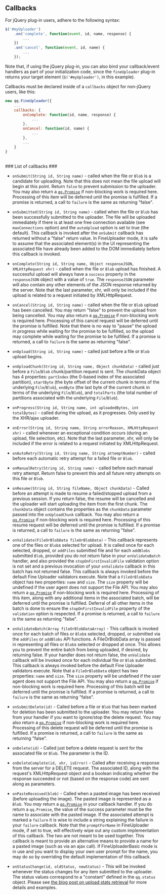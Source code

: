 ## Callbacks ##

For jQuery plug-in users, adhere to the following syntax:
```javascript
$('#myUploader')
    .on('complete', function(event, id, name, response) {
        ...
    })
    .on('cancel', function(event, id, name) {
        ...
    });
```

Note that, if using the jQuery plug-in, you can also bind your callback/event handlers as part of your initialization code, since
the `fineUploader` plug-in returns your target element (`$('#myUploader')`, in this example).

Callbacks must be declared inside of a `callbacks` object for non-jQuery users, like this:
```javascript
new qq.FineUploader({
    ...
    callbacks: {
        onComplete: function(id, name, response) {
            ...
        },
        onCancel: function(id, name) {
            ...
        },
        ...
    }
}
```

<br/>
### List of callbacks ###

* `onSubmit(String id, String name)` - called when the file or `Blob` is a candidate for uploading.
Note that this does not mean the file upload will begin at this point.  Return `false` to prevent submission to the uploader.
You may also return a [`qq.Promise`](promise.md) if non-blocking work is required here.  Processing of this item will be deferred
until the promise is fulfilled.  If a promise is returned, a call to `failure` is the same as returning "false".

* `onSubmitted(String id, String name)` - called when the file or `Blob` has been successfully submitted to the uploader.  The
file will be uploaded immediately if there is at least one free connection available (see `maxConnections` option) and the `autoUpload`
option is set to true (the default).  This callback is invoked after the `onSubmit` callback has returned without a "false" return value.
In FineUploader mode, it is safe to assume that the associated element(s) in the UI representing the associated file have already been added
to the DOM immediately before this callback is invoked.

* `onComplete(String id, String name, Object responseJSON, XMLHttpRequest xhr)` - called when the file or `Blob` upload has finished.
A successful upload will always have a `success` property in the `responseJSON` object with a value of `true`.  The
`responseJSON` parameter will also contain any other elements of the JSON response returned by the server.  Note that
the last parameter, xhr, will only be included if the upload is related to a request initiated by XMLHttpRequest.

* `onCancel(String id, String name)` - called when the file or `Blob` upload has been cancelled.  You may return "false" to
prevent the upload from being cancelled.  You may also return a [`qq.Promise`](promise.md) if non-blocking work is required
here.  Processing of this cancel request will be deferred until the promise is fulfilled.  Note that there is no way to "pause"
the upload in progress while waiting for the promise to be fulfilled, so the upload may complete while waiting for the promise
to be fulfilled.  If a promise is returned, a call to `failure` is the same as returning "false".

* `onUpload(String id, String name)` - called just before a file or `Blob` upload begins.

* `onUploadChunk(String id, String name, Object chunkData)` - called just before a `File`/`Blob` chunk/partition request is sent.  The chunkData object has
4 properties: `partIndex` (the 0-based index of the associated partition), `startByte` (the byte offset of the current chunk in terms
of the underlying `File`/`Blob`), `endByte` (the last byte of the current chunk in terms of the underlying `File`/`Blob`), and `totalParts` (the
total number of partitions associated with the underlying `File`/`Blob`).

* `onProgress(String id, String name, int uploadedBytes, int totalBytes)` - called during the upload, as it progresses.  Only used by the XHR/ajax uploader.

* `onError(String id, String name, String errorReason, XMLHttpRequest xhr)` - called whenever an exceptional condition occurs (during an upload, file selection, etc).
Note that the last parameter, xhr, will only be included if the error is related to a request initiated by XMLHttpRequest.

* `onAutoRetry(String id, String name, String attemptNumber)` - called before each automatic retry attempt for a failed file or `Blob`.

* `onManualRetry(String id, String name)` - called before each manual retry attempt.  Return false to prevent this and all future retry attempts on this file or `Blob`.

* `onResume(String id, String fileName, Object chunkData)` - Called before an attempt is made to resume a failed/stopped upload from a previous session.
If you return false, the resume will be cancelled and the uploader will start uploading the item from the first chunk.
The `chunkData` object contains the properties as the `chunkData` parameter passed into the `onUploadChunk` callback.
You may also return a [`qq.Promise`](promise.md) if non-blocking work is required here.  Processing of this resume request
will be deferred until the promise is fulfilled.  If a promise is returned, a call to `failure` is the same as returning "false".

* `onValidate(FileOrBlobData fileOrBlobData)` - This callback represents one of the files or `Blob`s selected for upload.  It is called once
for each selected, dropped, or `addFiles` submitted file and for each `addBlobs` submitted `Blob`, provided you do not return false in your `onValidateBatch` handler, and also provided
the `stopOnFirstInvalidFile` validation option is not set and a previous invocation of your `onValidate` callback in this batch has not returned false.
This callback is always invoked before the default Fine Uploader validators execute.  Note that a `FileOrBlobData` object has two properties: `name`
and `size`.  The `size` property will be undefined if the user agent does not support the File API.  You may also return
a [`qq.Promise`](promise.md) if non-blocking work is required here.  Processing of this item, along with any additional
items in the associated batch, will be deferred until the promise is fulfilled.  Deferral of all other items in the batch
is done to ensure the `stopOnFirstInvalidFile` property of the `validation` option is respected.  If a promise is returned,
a call to `failure` is the same as returning "false".


* `onValidateBatch(Array fileOrBlobDataArray)` - This callback is invoked once for each batch of files or `Blob`s selected, dropped, or submitted
via the `addFiles` or `addBlobs`  API functions.  A FileOrBlobData array is passed in representing all files or `Blob`s selected or dropped at once.  This allows
you to prevent the entire batch from being uploaded, if desired, by returning false.  If your handler does not return false,
the `onValidate` callback will be invoked once for each individual file or `Blob` submitted.  This callback is always invoked before
the default Fine Uploader validators execute.  Note that a `FileOrBlobData` object has two properties: `name` and `size`.
The `size` property will be undefined if the user agent does not support the File API.  You may also return a
[`qq.Promise`](promise.md) if non-blocking work is required here.  Processing of this batch will be deferred until the
promise is fulfilled.  If a promise is returned, a call to `failure` is the same as returning "false".

* `onSubmitDelete(id)` - Called before a file or `Blob` that has been marked for deletion has been submitted to the uploader.
You may return false from your handler if you want to ignore/stop the delete request.  You may also return a
[`qq.Promise`](promise.md) if non-blocking work is required here.  Processing of this delete request will be deferred until the
promise is fulfilled.  If a promise is returned, a call to `failure` is the same as returning "false".

* `onDelete(id)` - Called just before a delete request is sent for the associated file or `Blob`.  The parameter is the ID.

* `onDeleteComplete(id, xhr, isError)` - Called after receiving a response from the server for a DELETE request.  The associated
ID, along with the request's XMLHttpRequest object and a boolean indicating whether the response succeeded or not (based on the response code)
are sent along as parameters.

* `onPasteReceived(blob)` - Called when a pasted image has been received (before uploading the image).  The pasted image is
represented as a `Blob`.  You _may_ return a [`qq.Promise`](promise.md) in your callback handler.  If you do return a `qq.Promise`,
the value of the success parameter must be the name to associate with the pasted image.  If the associated attempt is marked
a `failure` it is wise to include a string explaining the failure in your `failure` callback.
Note that the `promptForName` in FineUploader mode, if set to true, will effectively wipe out any custom implementation of this
callback.  The two are not meant to be used together.  This callback is meant to provide an alternative means to provide a name
for a pasted image (such as via an ajax call).  If FineUploaderBasic mode is in use and you want to display your own user prompt
for the name, you may do so by overriding the default implementation of this callback.

* `onStatusChange(id, oldStatus, newStatus)` - This will be invoked whenever the status changes for any item submitted to
the uploader.  The status values correspond to a "constant" defined in the `qq.status` object.  Please
see [the blog post on upload stats retrieval](http://blog.fineuploader.com/2013/05/24/query-fine-uploader-for-upload-stats/)
for more details and examples.
